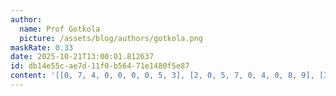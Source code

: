 ```yaml
---
author:
  name: Prof Gotkola
  picture: /assets/blog/authors/gotkola.png
maskRate: 0.33
date: 2025-10-21T13:00:01.812637
id: db14e55c-ae7d-11f0-b564-71e1480f5e87
content: '[[0, 7, 4, 0, 0, 0, 0, 5, 3], [2, 0, 5, 7, 0, 4, 0, 8, 9], [3, 9, 6, 2, 0, 0, 1, 7, 4], [0, 4, 2, 8, 0, 6, 3, 1, 0], [6, 0, 9, 0, 1, 0, 0, 0, 7], [5, 0, 0, 4, 2, 0, 9, 6, 8], [0, 2, 0, 6, 8, 5, 7, 4, 1], [1, 5, 7, 3, 0, 2, 8, 9, 6], [4, 6, 8, 9, 7, 0, 5, 0, 2]]'
---
```

